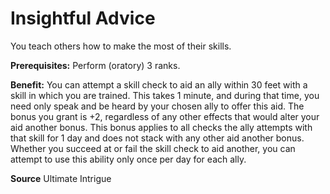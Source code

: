 ﻿---
cssclass: [feats]

---
# Insightful Advice

You teach others how to make the most of their skills.

**Prerequisites:** Perform (oratory) 3 ranks.

**Benefit:** You can attempt a skill check to aid an ally within 30 feet with a skill in which you are trained. This takes 1 minute, and during that time, you need only speak and be heard by your chosen ally to offer this aid. The bonus you grant is +2, regardless of any other effects that would alter your aid another bonus. This bonus applies to all checks the ally attempts with that skill for 1 day and does not stack with any other aid another bonus. Whether you succeed at or fail the skill check to aid another, you can attempt to use this ability only once per day for each ally.

**Source** Ultimate Intrigue